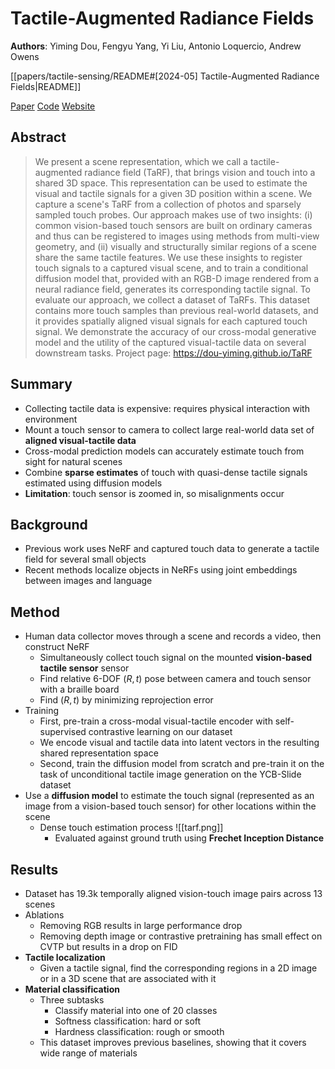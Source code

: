 # Tactile-Augmented Radiance Fields

**Authors**: Yiming Dou, Fengyu Yang, Yi Liu, Antonio Loquercio, Andrew Owens

[[papers/tactile-sensing/README#[2024-05] Tactile-Augmented Radiance Fields|README]]

[Paper](http://arxiv.org/abs/2405.04534)
[Code](https://github.com/Dou-Yiming/TaRF)
[Website](https://dou-yiming.github.io/TaRF/)

## Abstract

> We present a scene representation, which we call a tactile-augmented radiance field (TaRF), that brings vision and touch into a shared 3D space. This representation can be used to estimate the visual and tactile signals for a given 3D position within a scene. We capture a scene's TaRF from a collection of photos and sparsely sampled touch probes. Our approach makes use of two insights: (i) common vision-based touch sensors are built on ordinary cameras and thus can be registered to images using methods from multi-view geometry, and (ii) visually and structurally similar regions of a scene share the same tactile features. We use these insights to register touch signals to a captured visual scene, and to train a conditional diffusion model that, provided with an RGB-D image rendered from a neural radiance field, generates its corresponding tactile signal. To evaluate our approach, we collect a dataset of TaRFs. This dataset contains more touch samples than previous real-world datasets, and it provides spatially aligned visual signals for each captured touch signal. We demonstrate the accuracy of our cross-modal generative model and the utility of the captured visual-tactile data on several downstream tasks. Project page: <https://dou-yiming.github.io/TaRF>

## Summary

- Collecting tactile data is expensive: requires physical interaction with environment
- Mount a touch sensor to camera to collect large real-world data set of **aligned visual-tactile data**
- Cross-modal prediction models can accurately estimate touch from sight for natural scenes
- Combine **sparse estimates** of touch with quasi-dense tactile signals estimated using diffusion models
- **Limitation**: touch sensor is zoomed in, so misalignments occur

## Background

- Previous work uses NeRF and captured touch data to generate a tactile field for several small objects
- Recent methods localize objects in NeRFs using joint embeddings between images and language

## Method

- Human data collector moves through a scene and records a video, then construct NeRF
    - Simultaneously collect touch signal on the mounted **vision-based tactile sensor** sensor
    - Find relative 6-DOF $(R, t)$ pose between camera and touch sensor with a braille board
    - Find $(R,t)$ by minimizing reprojection error
- Training
    - First, pre-train a cross-modal visual-tactile encoder with self-supervised contrastive learning on our dataset
    - We encode visual and tactile data into latent vectors in the resulting shared representation space
    - Second, train the diffusion model from scratch and pre-train it on the task of unconditional tactile image generation on the YCB-Slide dataset
- Use a **diffusion model** to estimate the touch signal (represented as an image from a vision-based touch sensor) for other locations within the scene
    - Dense touch estimation process ![[tarf.png]]
        - Evaluated against ground truth using **Frechet Inception Distance**

## Results

- Dataset has 19.3k temporally aligned vision-touch image pairs across 13 scenes
- Ablations
    - Removing RGB results in large performance drop
    - Removing depth image or contrastive pretraining has small effect on CVTP but results in a drop on FID
- **Tactile localization**
    - Given a tactile signal, find the corresponding regions in a 2D image or in a 3D scene that are associated with it
- **Material classification**
    - Three subtasks
        - Classify material into one of 20 classes
        - Softness classification: hard or soft
        - Hardness classification: rough or smooth
    - This dataset improves previous baselines, showing that it covers wide range of materials
